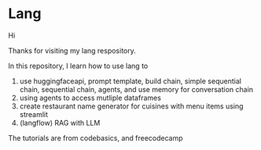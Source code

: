 # Lang

Hi

Thanks for visiting my lang respository.

In this repository, I learn how to use lang to

1. use huggingfaceapi, prompt template, build chain, simple sequential chain, sequential chain, agents, and use memory for conversation chain
2. using agents to access mutliple dataframes
3. create restaurant name generator for cuisines with menu items using streamlit
4. (langflow) RAG with LLM

The tutorials are from codebasics, and freecodecamp
